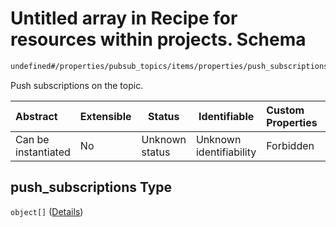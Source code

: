 # Untitled array in Recipe for resources within projects. Schema

```txt
undefined#/properties/pubsub_topics/items/properties/push_subscriptions
```

Push subscriptions on the topic.


| Abstract            | Extensible | Status         | Identifiable            | Custom Properties | Additional Properties | Access Restrictions | Defined In                                                              |
| :------------------ | ---------- | -------------- | ----------------------- | :---------------- | --------------------- | ------------------- | ----------------------------------------------------------------------- |
| Can be instantiated | No         | Unknown status | Unknown identifiability | Forbidden         | Allowed               | none                | [resources.schema.json\*](resources.schema.json "open original schema") |

## push_subscriptions Type

`object[]` ([Details](resources-properties-pubsub_topics-items-properties-push_subscriptions-items.md))
